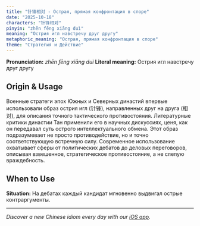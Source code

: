 ```yaml
---
title: "针锋相对 - Острая, прямая конфронтация в споре"
date: "2025-10-18"
characters: "针锋相对"
pinyin: "zhēn fēng xiāng duì"
meaning: "Острия игл навстречу друг другу"
metaphoric_meaning: "Острая, прямая конфронтация в споре"
theme: "Стратегия и Действие"
---
```


**Pronunciation:** *zhēn fēng xiāng duì*
**Literal meaning:** Острия игл навстречу друг другу

## Origin & Usage

Военные стратеги эпох Южных и Северных династий впервые использовали образ острия игл (针锋), направленных друг на друга (相对), для описания точного тактического противостояния. Литературные критики династии Тан применили его в научных дискуссиях, ценя, как он передавал суть острого интеллектуального обмена. Этот образ подразумевает не просто противодействие, но и точно соответствующую встречную силу. Современное использование охватывает сферы от политических дебатов до деловых переговоров, описывая взвешенное, стратегическое противостояние, а не слепую враждебность.

## When to Use

**Situation:** На дебатах каждый кандидат мгновенно выдвигал острые контраргументы.

---

*Discover a new Chinese idiom every day with our [iOS app](https://apps.apple.com/us/app/daily-chinese-idioms/id6740611324).*
